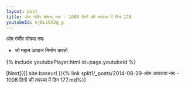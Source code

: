```yaml
---
layout: post
title: ओम गंभीर घोषया नमः - 1008 दिनों की तपस्या में दिन 178
youtubeId: kjDLi6X2g_g
---
```

 
 
 ओम गंभीर घोषया नमः  
 
 -  जो महान आवाज निर्माण करतो 
 
  
 
  
 
 
 
 
 
 


{% include youtubePlayer.html id=page.youtubeId %}
 
[Next]({{ site.baseurl }}{% link  split1/_posts/2014-08-29-ओम आवराया नमः - 1008 दिनों की तपस्या में दिन 177.md%})
 
